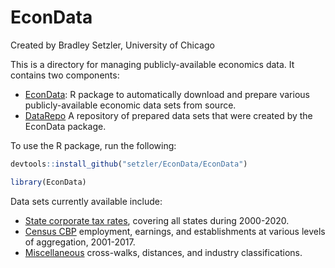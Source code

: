 EconData
================
Created by Bradley Setzler, University of Chicago

This is a directory for managing publicly-available economics data. It
contains two
    components:

  - [EconData](https://github.com/setzler/EconData/tree/master/EconData):
    R package to automatically download and prepare various
    publicly-available economic data sets from source.
  - [DataRepo](https://github.com/setzler/EconData/tree/master/DataRepo)
    A repository of prepared data sets that were created by the EconData
    package.

To use the R package, run the following:

``` r
devtools::install_github("setzler/EconData/EconData")
```

``` r
library(EconData)
```

Data sets currently available include:

  - [State corporate tax
    rates](https://github.com/setzler/EconData/tree/master/DataRepo/StateCorpTax/),
    covering all states during 2000-2020.
  - [Census
    CBP](https://github.com/setzler/EconData/tree/master/DataRepo/CensusCBP/)
    employment, earnings, and establishments at various levels of
    aggregation,
    2001-2017.
  - [Miscellaneous](https://github.com/setzler/EconData/tree/master/DataRepo/Miscellaneous/)
    cross-walks, distances, and industry classifications.
